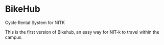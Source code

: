 # BikeHub
Cycle Rental System for NITK

This is the first version of Bikehub, an easy way for NIT-k to travel within the campus.



